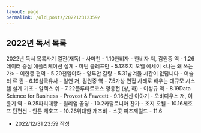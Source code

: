 ```yaml
---
layout: page
permalink: /old_posts/202212312359/
---
```


## 2022년 독서 목록

2022년 독서 목록사기 열전(재독) - 사마천 - 1.10한비자 - 한비자 저, 김원중 역 - 1.26데이터 중심 애플리케이션 설계 - 마틴 클레프만 - 5.12조지 오웰 에세이 <나는 왜 쓰는가> - 이한중 편역 - 5.20천일야화 - 앙투안 갈랑 - 5.31남겨둘 시간이 없답니다 - 어슐러 르 귄 - 6.19삼국유사 - 일연 저, 김원중 역 - 7.5가상 면접 사례로 배우는 대규모 시스템 설계 기초 - 알렉스 쉬 - 7.22플루타르코스 영웅전 (상, 하) - 이성규 역 - 8.19Data Science for Business - Provost & Fawcett - 9.16변신 이야기 - 오비디우스 저, 이윤기 역 - 9.25파리대왕 - 윌리엄 골딩 - 10.2카탈로니아 찬가 - 조지 오웰 - 10.16체호프 단편선 - 안톤 체호프 - 10.26위대한 개츠비 - 스콧 피츠제럴드 - 11.6



- 2022/12/31 23:59 작성